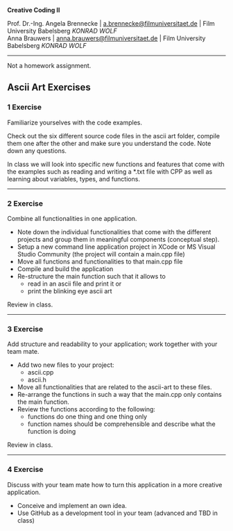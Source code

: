 **Creative Coding II**

Prof. Dr.-Ing. Angela Brennecke | a.brennecke@filmuniversitaet.de | Film University Babelsberg *KONRAD WOLF*   
Anna Brauwers | anna.brauwers@filmuniversitaet.de | Film University Babelsberg *KONRAD WOLF*

---

Not a homework assignment.

## Ascii Art Exercises

### 1 Exercise

Familiarize yourselves with the code examples.

Check out the six different source code files in the ascii art folder, compile them one after the other and make sure you understand the code. Note down any questions. 

In class we will look into specific new functions and features that come with the examples such as reading and writing a *.txt file with CPP as well as learning about variables, types, and functions. 

--- 

### 2 Exercise

Combine all functionalities in one application. 

- Note down the individual functionalities that come with the different projects and group them in meaningful components (conceptual step). 
- Setup a new command line application project in XCode or MS Visual Studio Community (the project will contain a main.cpp file)
- Move all functions and functionalities to that main.cpp file
- Compile and build the application
- Re-structure the main function such that it allows to 
  - read in an ascii file and print it or 
  - print the blinking eye ascii art

Review in class.

--- 
### 3 Exercise 

Add structure and readability to your application; work together with your team mate.

- Add two new files to your project:
  - ascii.cpp
  - ascii.h
- Move all functionalities that are related to the ascii-art to these files. 
- Re-arrange the functions in such a way that the main.cpp only contains the main function. 
- Review the functions according to the following:
  - functions do one thing and one thing only
  - function names should be comprehensible and describe what the function is doing

Review in class.

--- 

### 4 Exercise

Discuss with your team mate how to turn this application in a more creative application. 

- Conceive and implement an own idea.
- Use GitHub as a development tool in your team (advanced and TBD in class)